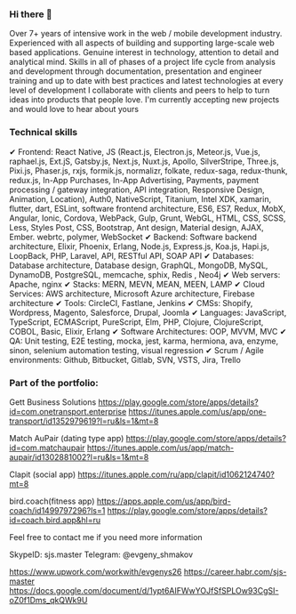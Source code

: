### Hi there 👋
Over 7+ years of intensive work in the web / mobile development industry. Experienced with all aspects of building and supporting large-scale web based applications. Genuine interest in technology, attention to detail and analytical mind. Skills in all of phases of a project life cycle from analysis and development through documentation, presentation and engineer training and up to date with best practices and latest technologies at every level of development
I collaborate with clients and peers to help to turn ideas into products that people love. I'm currently accepting new projects and would love to hear about yours

### Technical skills
✔︎ Frontend:
React Native, JS (React.js, Electron.js, Meteor.js, Vue.js, raphael.js, Ext.jS, Gatsby.js, Next.js, Nuxt.js, Apollo, SilverStripe, Three.js, Pixi.js, Phaser.js, rxjs, formik.js, normalizr, folkate, redux-saga, redux-thunk, redux.js, In-App Purchases, In-App Advertising, Payments, payment processing / gateway integration, API integration, Responsive Design, Animation, Location), Auth0, NativeScript, Titanium, Intel XDK, xamarin, flutter, dart, ESLint, software frontend architecture, ES6, ES7, Redux, MobX, Angular, Ionic, Cordova, WebPack, Gulp, Grunt, WebGL, HTML, CSS, SCSS, Less, Styles Post, CSS, Bootstrap, Ant design, Material design, AJAX, Ember. webrtc, polymer, WebSocket
✔︎ Backend:
Software backend architecture, Elixir, Phoenix, Erlang, Node.js, Express.js, Koa.js, Hapi.js, LoopBack, PHP, Laravel, API, RESTful API, SOAP API
✔︎ Databases:
Database architecture, Database design, GraphQL, MongoDB, MySQL, DynamoDB, PostgreSQL, memcache, sphix, Redis , Neo4j
✔︎ Web servers:
Apache, nginx
✔︎ Stacks:
MERN, MEVN, MEAN, MEEN, LAMP
✔︎ Cloud Services:
AWS architecture, Microsoft Azure architecture, Firebase architecture
✔︎ Tools:
CircleCI, Fastlane, Jenkins
✔︎ CMSs:
Shopify, Wordpress, Magento, Salesforce, Drupal, Joomla
✔︎ Languages:
JavaScript, TypeScript, ECMAScript, PureScript, Elm, PHP, Clojure, ClojureScript, COBOL, Basic, Elixir, Erlang
✔︎ Software Architectures:
OOP, MVVM, MVC
✔︎ QA:
Unit testing, E2E testing, mocka, jest, karma, hermiona, ava, enzyme, sinon, selenium automation testing, visual regression
✔︎ Scrum / Agile environments:
Github, Bitbucket, Gitlab, SVN, VSTS, Jira, Trello

### Part of the portfolio:
Gett Business Solutions
https://play.google.com/store/apps/details?id=com.onetransport.enterprise
https://itunes.apple.com/us/app/one-transport/id1352979619?l=ru&ls=1&mt=8

Match AuPair (dating type app)
https://play.google.com/store/apps/details?id=com.matchaupair
https://itunes.apple.com/us/app/match-aupair/id1302881002?l=ru&ls=1&mt=8

Clapit (social app)
https://itunes.apple.com/ru/app/clapit/id1062124740?mt=8

bird.coach(fitness app)
https://apps.apple.com/us/app/bird-coach/id1499797296?ls=1
https://play.google.com/store/apps/details?id=coach.bird.app&hl=ru

Feel free to contact me if you need more information

SkypeID: sjs.master
Telegram: @evgeny_shmakov

https://www.upwork.com/workwith/evgenys26
https://career.habr.com/sjs-master
https://docs.google.com/document/d/1ypt6AIFWwYOJfSfSPLOw93CgSI-oZ0f1Dms_qkQWk9U


<!--
**magickasoft/magickasoft** is a ✨ _special_ ✨ repository because its `README.md` (this file) appears on your GitHub profile.

Here are some ideas to get you started:

- 🔭 I’m currently working on ...
- 🌱 I’m currently learning ...
- 👯 I’m looking to collaborate on ...
- 🤔 I’m looking for help with ...
- 💬 Ask me about ...
- 📫 How to reach me: ...
- 😄 Pronouns: ...
- ⚡ Fun fact: ...
-->
